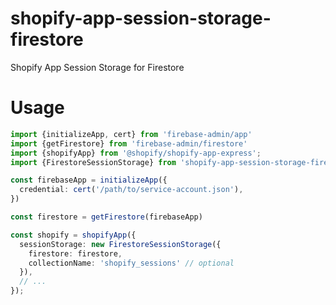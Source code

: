 # shopify-app-session-storage-firestore

Shopify App Session Storage for Firestore

# Usage

```ts
import {initializeApp, cert} from 'firebase-admin/app'
import {getFirestore} from 'firebase-admin/firestore'
import {shopifyApp} from '@shopify/shopify-app-express';
import {FirestoreSessionStorage} from 'shopify-app-session-storage-firestore';

const firebaseApp = initializeApp({
  credential: cert('/path/to/service-account.json'),
})

const firestore = getFirestore(firebaseApp)

const shopify = shopifyApp({
  sessionStorage: new FirestoreSessionStorage({
    firestore: firestore,
    collectionName: 'shopify_sessions' // optional
  }),
  // ...
});
```
